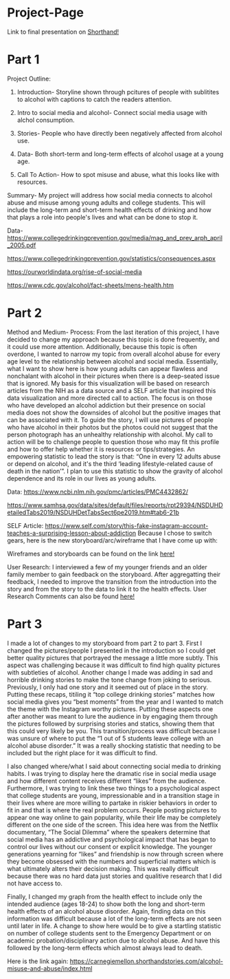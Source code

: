 # Project-Page
Link to final presentation on [Shorthand!](https://carnegiemellon.shorthandstories.com/alcohol-misuse-and-abuse/index.html)

# Part 1
Project Outline:

1. Introduction- Storyline shown through pcitures of people with sublitites to alcohol with captions to catch the readers attention.

2. Intro to social media and alcohol- Connect social media usage with alchol consumption.

3. Stories- People who have directly been negatively affected from alcohol use.  

4. Data- Both short-term and long-term effects of alcohol usage at a young age.

5. Call To Action- How to spot misuse and abuse, what this looks like with resources. 


Summary- 
My project will address how social media connects to alcohol abuse and misuse among young adults and college students. This will include the long-term and short-term health effects of drinking and how that plays a role into people's lives and what can be done to stop it. 

Data-
https://www.collegedrinkingprevention.gov/media/mag_and_prev_arph_april_2005.pdf

https://www.collegedrinkingprevention.gov/statistics/consequences.aspx

https://ourworldindata.org/rise-of-social-media

https://www.cdc.gov/alcohol/fact-sheets/mens-health.htm

# Part 2
Method and Medium- 
Process:
From the last iteration of this project, I have decided to change my approach because this topic is done frequently, and it could use more attention. Additionally, because this topic is often overdone, I wanted to narrow my topic from overall alcohol abuse for every age level to the relationship between alcohol and social media. Essentially, what I want to show here is how young adults can appear flawless and nonchalant with alcohol in their pictures when there is a deep-seated issue that is ignored. 
My basis for this visualization will be based on research articles from the NIH as a data source and a SELF article that inspired this data visualization and more directed call to action. The focus is on those who have developed an alcohol addiction but their presence on social media does not show the downsides of alcohol but the positive images that can be associated with it.
To guide the story, I will use pictures of people who have alcohol in their photos but the photos could not suggest that the person photograph has an unhealthy relationship with alcohol. My call to action will be to challenge people to question those who may fit this profile and how to offer help whether it is resources or tips/strategies.
An empowering statistic to lead the story is that: “One in every 12 adults abuse or depend on alcohol, and it's the third ‘leading lifestyle-related cause of death in the nation’”. I plan to use this statistic to show the gravity of alcohol dependence and its role in our lives as young adults. 

Data: https://www.ncbi.nlm.nih.gov/pmc/articles/PMC4432862/

https://www.samhsa.gov/data/sites/default/files/reports/rpt29394/NSDUHDetailedTabs2019/NSDUHDetTabsSect6pe2019.htm#tab6-21b

SELF Article: https://www.self.com/story/this-fake-instagram-account-teaches-a-surprising-lesson-about-addiction 
Because I chose to switch gears, here is the new storyboard/arc/wireframe that I have come up with:

Wireframes and storyboards can be found on the link [here!](https://julie-reighard.github.io/Part-2/)

User Research: 
I interviewed a few of my younger friends and an older family member to gain feedback on the storyboard. After aggregatting their feedback, I needed to improve the transition from the introduction into the story and from the story to the data to link it to the health effects. 
User Research Comments can also be found [here!](https://julie-reighard.github.io/Part-2/)



# Part 3
I made a lot of changes to my storyboard from part 2 to part 3. First I changed the pictures/people I presented in the introduction so I could get better quality pictures that portrayed the message a little more subtly. This aspect was challenging because it was difficult to find high quality pictures with subtleties of alcohol. Another change I made was adding in sad and horrible drinking stories to make the tone change from joking to serious. Previously, I only had one story and it seemed out of place in the story. Putting these recaps, titiling it “top college drinking stories” matches how social media gives you “best moments” from the year and I wanted to match the theme with the Instagram worthy pictures. Putting these aspects one after another was meant to lure the audience in by engaging them through the pictures followed by surprising stories and statics, showing them that this could very likely be you. This transition/process was difficult because I was unsure of where to put the “1 out of 5 students leave college with an alcohol abuse disorder.” It was a really shocking statistic that needing to be included but the right place for it was difficult to find. 

I also changed where/what I said about connecting social media to drinking habits. I was trying to display here the dramatic rise in social media usage and how different content receives different “likes” from the audience. Furthermore, I was trying to link these two things to a psychological aspect that college students are young, impressionable and in a transition stage in their lives where are more willing to partake in riskier behaviors in order to fit in and that is where the real problem occurs. People posting pictures to appear one way online to gain popularity, while their life may be completely different on the one side of the screen. This idea here was from the Netflix documentary, “The Social Dilemma” where the speakers determine that social media has an addictive and psychological impact that has began to control our lives without our consent or explicit knowledge. The younger generations yearning for “likes” and friendship is now through screen where they become obsessed with the numbers and superficial matters which is what ultimately alters their decision making. This was really difficult because there was no hard data just stories and qualitive research that I did not have access to. 

Finally, I changed my graph from the health effect to include only the intended audience (ages 18-24) to show both the long and short-term health effects of an alcohol abuse disorder. Again, finding data on this information was difficult because a lot of the long-term effects are not seen until later in life. A change to show here would be to give a startling statistic on number of college students sent to the Emergency Department or on academic probation/disciplinary action due to alcohol abuse. And have this followed by the long-term effects which almost always lead to death. 

Here is the link again: https://carnegiemellon.shorthandstories.com/alcohol-misuse-and-abuse/index.html

